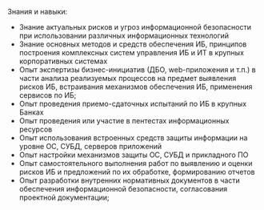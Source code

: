 Знания и навыки:

- Знание актуальных рисков и угроз информационной безопасности при использовании различных информационных технологий
- Знание основных методов и средств обеспечения ИБ, принципов построения комплексных систем управления ИБ и ИТ в крупных корпоративных системах
- Опыт экспертизы бизнес-инициатив (ДБО, web-приложения и т.п.) в части анализа реализуемых процессов на предмет выявления рисков ИБ, встраивания механизмов обеспечения ИБ, применения сервисов по ИБ;
- Опыт проведения приемо-сдаточных испытаний по ИБ в крупных Банках
- Опыт проведения или участие в пентестах информационных ресурсов
- Опыт использования встроенных средств защиты информации на уровне ОС, СУБД, серверов приложений
- Опыт настройки механизмов защиты ОС, СУБД и прикладного ПО
- Опыт самостоятельного выполнения работ по выявлению и оценки рисков ИБ и предложений по их обработке, формированию отчетов
- Опыт разработки внутренних нормативных документов в части обеспечения информационной безопасности, согласования проектной документации;